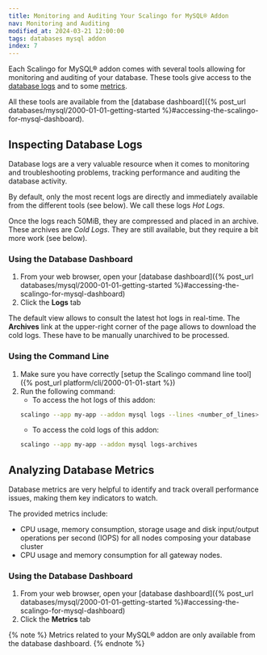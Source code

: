 ```yaml
---
title: Monitoring and Auditing Your Scalingo for MySQL® Addon
nav: Monitoring and Auditing
modified_at: 2024-03-21 12:00:00
tags: databases mysql addon
index: 7
---
```



Each Scalingo for MySQL® addon comes with several tools allowing for monitoring
and auditing of your database. These tools give access to the [database logs](#inspecting-database-logs)
and to some [metrics](#analyzing-database-metrics).

All these tools are available from the [database dashboard]({% post_url databases/mysql/2000-01-01-getting-started %}#accessing-the-scalingo-for-mysql-dashboard).


## Inspecting Database Logs

Database logs are a very valuable resource when it comes to monitoring and
troubleshooting problems, tracking performance and auditing the database
activity.

By default, only the most recent logs are directly and immediately available
from the different tools (see below). We call these logs *Hot Logs*.

Once the logs reach 50MiB, they are compressed and placed in an archive. These
archives are *Cold Logs*. They are still available, but they require a bit more
work (see below).

### Using the Database Dashboard

1. From your web browser, open your [database dashboard]({% post_url databases/mysql/2000-01-01-getting-started %}#accessing-the-scalingo-for-mysql-dashboard)
2. Click the **Logs** tab

The default view allows to consult the latest hot logs in real-time. The
**Archives** link at the upper-right corner of the page allows to download the
cold logs. These have to be manually unarchived to be processed.

### Using the Command Line

1. Make sure you have correctly [setup the Scalingo command line tool]({% post_url platform/cli/2000-01-01-start %})
2. Run the following command:
   - To access the hot logs of this addon:
   ```bash
   scalingo --app my-app --addon mysql logs --lines <number_of_lines>
   ```
   - To access the cold logs of this addon:
   ```bash
   scalingo --app my-app --addon mysql logs-archives
   ```


## Analyzing Database Metrics

Database metrics are very helpful to identify and track overall performance
issues, making them key indicators to watch.

The provided metrics include:
- CPU usage, memory consumption, storage usage and disk input/output operations
  per second (IOPS) for all nodes composing your database cluster
- CPU usage and memory consumption for all gateway nodes.

### Using the Database Dashboard

1. From your web browser, open your [database dashboard]({% post_url databases/mysql/2000-01-01-getting-started %}#accessing-the-scalingo-for-mysql-dashboard)
2. Click the **Metrics** tab

{% note %}
Metrics related to your MySQL® addon are only available from the database
dashboard.
{% endnote %}
